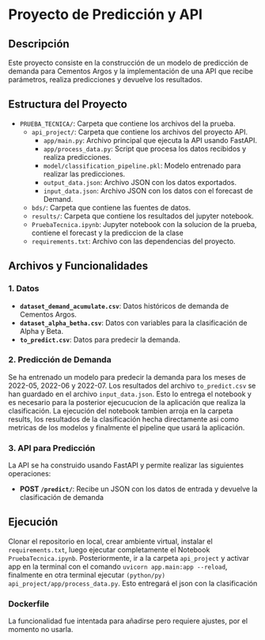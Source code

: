 # Proyecto de Predicción y API

## Descripción

Este proyecto consiste en la construcción de un modelo de predicción de demanda para Cementos Argos y la implementación de una API que recibe parámetros, realiza predicciones y devuelve los resultados.

## Estructura del Proyecto

- `PRUEBA_TECNICA/`: Carpeta que contiene los archivos del la prueba.
  - `api_project/`: Carpeta que contiene los archivos del proyecto API.
    - `app/main.py`: Archivo principal que ejecuta la API usando FastAPI.
    - `app/process_data.py`: Script que procesa los datos recibidos y realiza predicciones.
    - `model/classification_pipeline.pkl`: Modelo entrenado para realizar las predicciones.
    - `output_data.json`: Archivo JSON con los datos exportados.
    - `input_data.json`: Archivo JSON con los datos con el forecast de Demand.
  - `bds/`: Carpeta que contiene las fuentes de datos.
  - `results/`: Carpeta que contiene los resultados del jupyter notebook.
  - `PruebaTecnica.ipynb`: Jupyter notebook con la solucion de la prueba, contiene el forecast y la prediccion de la clase
  - `requirements.txt`: Archivo con las dependencias del proyecto.

## Archivos y Funcionalidades

### 1. Datos

- **`dataset_demand_acumulate.csv`**: Datos históricos de demanda de Cementos Argos.
- **`dataset_alpha_betha.csv`**: Datos con variables para la clasificación de Alpha y Beta.
- **`to_predict.csv`**: Datos para predecir la demanda.

### 2. Predicción de Demanda

Se ha entrenado un modelo para predecir la demanda para los meses de 2022-05, 2022-06 y 2022-07. Los resultados del archivo `to_predict.csv` se han guardado en el archivo `input_data.json`. Esto lo entrega el notebook y es necesario para la posterior ejecucucion de la aplicación que realiza la clasificación. La ejecución del notebook tambien arroja en la carpeta results, los resultados de la clasificación hecha directamente asi como metricas de los modelos y finalmente el pipeline que usará la aplicación.

### 3. API para Predicción

La API se ha construido usando FastAPI y permite realizar las siguientes operaciones:

- **POST `/predict/`**: Recibe un JSON con los datos de entrada y devuelve la clasificación de demanda

## Ejecución

Clonar el repositorio en local, crear ambiente virtual, instalar el `requirements.txt`, luego ejecutar completamente el Notebook `PruebaTecnica.ipynb`. Posteriormente, ir a la carpeta `api_project` y activar app en la terminal con el comando `uvicorn app.main:app --reload`, finalmente en otra terminal ejecutar `(python/py) api_project/app/process_data.py`. Esto entregará el json con la clasificación

### Dockerfile

La funcionalidad fue intentada para añadirse pero requiere ajustes, por el momento no usarla.
